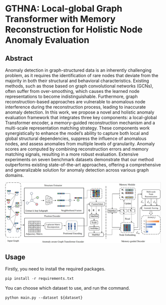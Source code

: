 # GTHNA: Local-global Graph Transformer with Memory Reconstruction for Holistic Node Anomaly Evaluation

## Abstract

Anomaly detection in graph-structured data is an inherently challenging problem, as it requires the identification of rare nodes that deviate from the majority in both their structural and behavioral characteristics. Existing methods, such as those based on graph convolutional networks (GCNs), often suffer from over-smoothing, which causes the learned node representations to become indistinguishable. Furthermore, graph reconstruction-based approaches are vulnerable to anomalous node interference during the reconstruction process, leading to inaccurate anomaly detection. In this work, we propose a novel and holistic anomaly evaluation framework that integrates three key components: a local-global Transformer encoder, a memory-guided reconstruction mechanism and a multi-scale representation matching strategy. These components work synergistically to enhance the model’s ability to capture both local and global structural dependencies, suppress the influence of anomalous nodes, and assess anomalies from multiple levels of granularity. Anomaly scores are computed by combining reconstruction errors and memory matching signals, resulting in a more robust evaluation. Extensive experiments on seven benchmark datasets demonstrate that our method outperforms existing state-of-the-art approaches, offering a comprehensive and generalizable solution for anomaly detection across various graph domains.

![framework](picture/framework.png)

## Usage

Firstly,  you need to install the required packages.

```python
pip install -r requirements.txt
```

You can choose which dataset to use, and run the command.

```
python main.py --dataset ${dataset}
```

